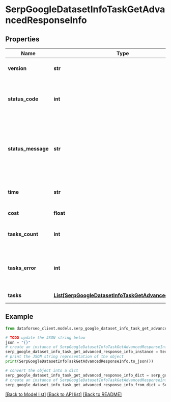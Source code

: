 # SerpGoogleDatasetInfoTaskGetAdvancedResponseInfo


## Properties

Name | Type | Description | Notes
------------ | ------------- | ------------- | -------------
**version** | **str** | the current version of the API | [optional] 
**status_code** | **int** | general status code you can find the full list of the response codes here | [optional] 
**status_message** | **str** | general informational message you can find the full list of general informational messages here | [optional] 
**time** | **str** | total execution time, seconds | [optional] 
**cost** | **float** | total tasks cost, USD | [optional] 
**tasks_count** | **int** | the number of tasks in the tasks array | [optional] 
**tasks_error** | **int** | the number of tasks in the tasks array returned with an error | [optional] 
**tasks** | [**List[SerpGoogleDatasetInfoTaskGetAdvancedTaskInfo]**](SerpGoogleDatasetInfoTaskGetAdvancedTaskInfo.md) | array of tasks | [optional] 

## Example

```python
from dataforseo_client.models.serp_google_dataset_info_task_get_advanced_response_info import SerpGoogleDatasetInfoTaskGetAdvancedResponseInfo

# TODO update the JSON string below
json = "{}"
# create an instance of SerpGoogleDatasetInfoTaskGetAdvancedResponseInfo from a JSON string
serp_google_dataset_info_task_get_advanced_response_info_instance = SerpGoogleDatasetInfoTaskGetAdvancedResponseInfo.from_json(json)
# print the JSON string representation of the object
print(SerpGoogleDatasetInfoTaskGetAdvancedResponseInfo.to_json())

# convert the object into a dict
serp_google_dataset_info_task_get_advanced_response_info_dict = serp_google_dataset_info_task_get_advanced_response_info_instance.to_dict()
# create an instance of SerpGoogleDatasetInfoTaskGetAdvancedResponseInfo from a dict
serp_google_dataset_info_task_get_advanced_response_info_from_dict = SerpGoogleDatasetInfoTaskGetAdvancedResponseInfo.from_dict(serp_google_dataset_info_task_get_advanced_response_info_dict)
```
[[Back to Model list]](../README.md#documentation-for-models) [[Back to API list]](../README.md#documentation-for-api-endpoints) [[Back to README]](../README.md)


